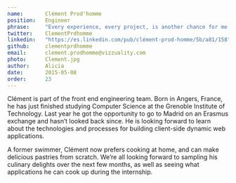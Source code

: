 ```yaml
---
name:       Clément Prod'homme 
position:   Engineer
phrase:     "Every experience, every project, is another chance for me to learn something new"
twitter:    ClementPrdhomme
linkedin:   "https://es.linkedin.com/pub/clément-prod-homme/5b/a81/158"
github:		clementprdhomme
email:      clement.prodhomme@vizzuality.com
photo:      Clement.jpg
author:     Alicia
date:       2015-05-08
order: 		23
---
```


Clément is part of the front end engineering team. Born in Angers, France, he has just finished studying Computer Science at the Grenoble Institute of Technology. Last year he got the opportunity to go to Madrid on an Erasmus exchange and hasn’t looked back since. He is looking forward to learn about the technologies and processes for building client-side dynamic web applications. 

A former swimmer, Clément now prefers cooking at home, and can make delicious pastries from scratch. We’re all looking forward to sampling his culinary delights over the next few months, as well as seeing what applications he can cook up during the internship. 
